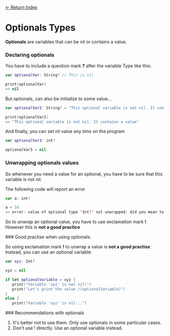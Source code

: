 [<- Return Index](/README.md)


# Optionals Types

**Optionals** are variables that can be nil or contains a value.

### Declaring optionals

You have to include a question mark **?** after the variable Type like this:

```Swift
var optionalVar: String? // This is nil

print(optionalVar)
=> nil
```

But optionals, can also be initialize to some value...

```Swift
var optionalVar2: String? = "This optional variable is not nil. It contains a value"

print(optionalVar2)
=> "This optional variable is not nil. It contains a value"
```

And finally, you can set nil value any time on the program

```Swift
var optionalVar3: int?

optionalVar3 = nil
```

### Unwrapping optionals values

So whenever you need a value for an optional, you have to be sure that this variable is not nil.

The following code will report an error

```Swift
var a: int?

a + 10
=> error: value of optional type 'Int?' not unwrapped; did you mean to use '!'
```

So to unwrap an optional value, you have to use exclamation mark **!**.
However this is **not a good practice**

### Good practise when using optionals.

So using exclamation mark **!** to unwrap a value is **not a good practise**. Instead, you can use an optional variable:

```Swift
var xyz: Int?

xyz = nil

if let optionalVariable = xyz {
   print("Variable 'xyz' is not nil!")
   print("Let's print the value /(optionalVariable)")
}
else {
   print("Variable 'xyz' is nil...")
```

### Recommendations with optionals

1. It's better not to use them. Only use optionals in some particular cases.
2. Don't use ! directly. Use an optional variable instead.
